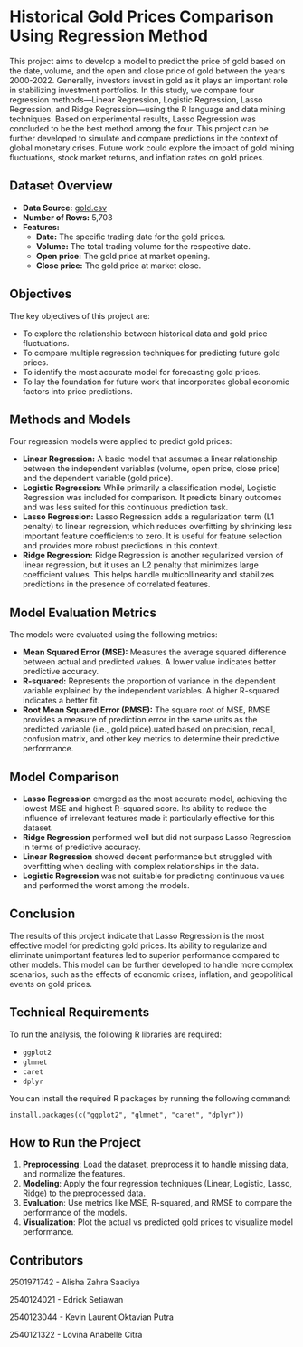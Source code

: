 # Historical Gold Prices Comparison Using Regression Method 

This project aims to develop a model to predict the price of gold based on the date, volume, and the open and close price of gold between the years 2000-2022. Generally, investors invest in gold as it plays an important role in stabilizing investment portfolios. In this study, we compare four regression methods—Linear Regression, Logistic Regression, Lasso Regression, and Ridge Regression—using the R language and data mining techniques. Based on experimental results, Lasso Regression was concluded to be the best method among the four. This project can be further developed to simulate and compare predictions in the context of global monetary crises. Future work could explore the impact of gold mining fluctuations, stock market returns, and inflation rates on gold prices.

## Dataset Overview
- **Data Source:** [gold.csv](https://www.kaggle.com/datasets/faisaljanjua0555/daily-gold-price-historical-dataset)
- **Number of Rows:** 5,703
- **Features:**
    - **Date:** The specific trading date for the gold prices.
    - **Volume:** The total trading volume for the respective date.
    - **Open price:** The gold price at market opening.
    - **Close price:** The gold price at market close.

## Objectives
The key objectives of this project are:
- To explore the relationship between historical data and gold price fluctuations.
- To compare multiple regression techniques for predicting future gold prices.
- To identify the most accurate model for forecasting gold prices.
- To lay the foundation for future work that incorporates global economic factors into price predictions.

## Methods and Models
Four regression models were applied to predict gold prices:
- **Linear Regression:** A basic model that assumes a linear relationship between the independent variables (volume, open price, close price) and the dependent variable (gold price).
- **Logistic Regression:** While primarily a classification model, Logistic Regression was included for comparison. It predicts binary outcomes and was less suited for this continuous prediction task.
- **Lasso Regression:** Lasso Regression adds a regularization term (L1 penalty) to linear regression, which reduces overfitting by shrinking less important feature coefficients to zero. It is useful for feature selection and provides more robust predictions in this context.
- **Ridge Regression:** Ridge Regression is another regularized version of linear regression, but it uses an L2 penalty that minimizes large coefficient values. This helps handle multicollinearity and stabilizes predictions in the presence of correlated features.

## Model Evaluation Metrics
The models were evaluated using the following metrics:
- **Mean Squared Error (MSE):** Measures the average squared difference between actual and predicted values. A lower value indicates better predictive accuracy.
- **R-squared:** Represents the proportion of variance in the dependent variable explained by the independent variables. A higher R-squared indicates a better fit.
- **Root Mean Squared Error (RMSE):** The square root of MSE, RMSE provides a measure of prediction error in the same units as the predicted variable (i.e., gold price).uated based on precision, recall, confusion matrix, and other key metrics to determine their predictive performance.

## Model Comparison
- **Lasso Regression** emerged as the most accurate model, achieving the lowest MSE and highest R-squared score. Its ability to reduce the influence of irrelevant features made it particularly effective for this dataset.
- **Ridge Regression** performed well but did not surpass Lasso Regression in terms of predictive accuracy.
- **Linear Regression** showed decent performance but struggled with overfitting when dealing with complex relationships in the data.
- **Logistic Regression** was not suitable for predicting continuous values and performed the worst among the models.

## Conclusion
The results of this project indicate that Lasso Regression is the most effective model for predicting gold prices. Its ability to regularize and eliminate unimportant features led to superior performance compared to other models. This model can be further developed to handle more complex scenarios, such as the effects of economic crises, inflation, and geopolitical events on gold prices.

## Technical Requirements
To run the analysis, the following R libraries are required:

- `ggplot2 `
- `glmnet `
- `caret`
- `dplyr`


You can install the required R packages by running the following command:

`install.packages(c("ggplot2", "glmnet", "caret", "dplyr"))`

## How to Run the Project
1. **Preprocessing**: Load the dataset, preprocess it to handle missing data, and normalize the features.
2. **Modeling**: Apply the four regression techniques (Linear, Logistic, Lasso, Ridge) to the preprocessed data.
3. **Evaluation**: Use metrics like MSE, R-squared, and RMSE to compare the performance of the models.
4. **Visualization**: Plot the actual vs predicted gold prices to visualize model performance.

## Contributors

2501971742 - Alisha Zahra Saadiya

2540124021 - Edrick Setiawan

2540123044 - Kevin Laurent Oktavian Putra

2540121322 - Lovina Anabelle Citra
